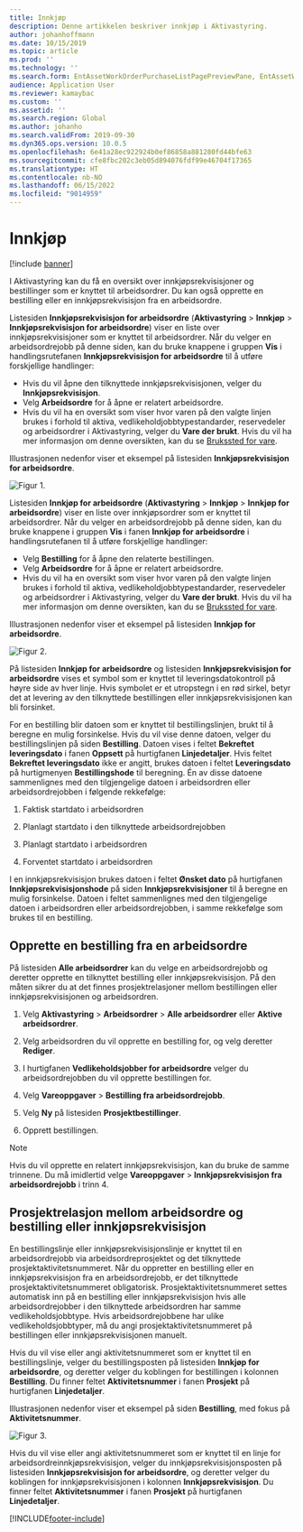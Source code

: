 ```yaml
---
title: Innkjøp
description: Denne artikkelen beskriver innkjøp i Aktivastyring.
author: johanhoffmann
ms.date: 10/15/2019
ms.topic: article
ms.prod: ''
ms.technology: ''
ms.search.form: EntAssetWorkOrderPurchaseListPagePreviewPane, EntAssetWorkOrderPurchaseListPage, EntAssetWorkOrderPurchaseLineAmountInfoPart, EntAssetWorkOrderPurchReqListPage
audience: Application User
ms.reviewer: kamaybac
ms.custom: ''
ms.assetid: ''
ms.search.region: Global
ms.author: johanho
ms.search.validFrom: 2019-09-30
ms.dyn365.ops.version: 10.0.5
ms.openlocfilehash: 6e41a28ec922924b0ef86858a881280fd44bfe63
ms.sourcegitcommit: cfe8fbc202c3eb05d894076fdf99e46704f17365
ms.translationtype: HT
ms.contentlocale: nb-NO
ms.lasthandoff: 06/15/2022
ms.locfileid: "9014959"
---
```

# <a name="procurement"></a>Innkjøp

[!include [banner](../../includes/banner.md)]

I Aktivastyring kan du få en oversikt over innkjøpsrekvisisjoner og bestillinger som er knyttet til arbeidsordrer. Du kan også opprette en bestilling eller en innkjøpsrekvisisjon fra en arbeidsordre.

Listesiden **Innkjøpsrekvisisjon for arbeidsordre** (**Aktivastyring** > **Innkjøp** > **Innkjøpsrekvisisjon for arbeidsordre**) viser en liste over innkjøpsrekvisisjoner som er knyttet til arbeidsordrer. Når du velger en arbeidsordrejobb på denne siden, kan du bruke knappene i gruppen **Vis** i handlingsrutefanen **Innkjøpsrekvisisjon for arbeidsordre** til å utføre forskjellige handlinger:

- Hvis du vil åpne den tilknyttede innkjøpsrekvisisjonen, velger du **Innkjøpsrekvisisjon**. 
- Velg **Arbeidsordre** for å åpne er relatert arbeidsordre.
- Hvis du vil ha en oversikt som viser hvor varen på den valgte linjen brukes i forhold til aktiva, vedlikeholdjobbtypestandarder, reservedeler og arbeidsordrer i Aktivastyring, velger du **Vare der brukt**. Hvis du vil ha mer informasjon om denne oversikten, kan du se [Brukssted for vare](../controlling-and-reporting/item-where-used.md).

Illustrasjonen nedenfor viser et eksempel på listesiden **Innkjøpsrekvisisjon for arbeidsordre**.

![Figur 1.](media/08-work-orders.png)


Listesiden **Innkjøp for arbeidsordre** (**Aktivastyring** > **Innkjøp** > **Innkjøp for arbeidsordre**) viser en liste over innkjøpsordrer som er knyttet til arbeidsordrer. Når du velger en arbeidsordrejobb på denne siden, kan du bruke knappene i gruppen **Vis** i fanen **Innkjøp for arbeidsordre** i handlingsrutefanen til å utføre forskjellige handlinger:

- Velg **Bestilling** for å åpne den relaterte bestillingen. 
- Velg **Arbeidsordre** for å åpne er relatert arbeidsordre.
- Hvis du vil ha en oversikt som viser hvor varen på den valgte linjen brukes i forhold til aktiva, vedlikeholdjobbtypestandarder, reservedeler og arbeidsordrer i Aktivastyring, velger du **Vare der brukt**. Hvis du vil ha mer informasjon om denne oversikten, kan du se [Brukssted for vare](../controlling-and-reporting/item-where-used.md).

Illustrasjonen nedenfor viser et eksempel på listesiden **Innkjøp for arbeidsordre**.

![Figur 2.](media/09-work-orders.png)


På listesiden **Innkjøp for arbeidsordre** og listesiden **Innkjøpsrekvisisjon for arbeidsordre** vises et symbol som er knyttet til leveringsdatokontroll på høyre side av hver linje. Hvis symbolet er et utropstegn i en rød sirkel, betyr det at levering av den tilknyttede bestillingen eller innkjøpsrekvisisjonen kan bli forsinket.

For en bestilling blir datoen som er knyttet til bestillingslinjen, brukt til å beregne en mulig forsinkelse. Hvis du vil vise denne datoen, velger du bestillingslinjen på siden **Bestilling**. Datoen vises i feltet **Bekreftet leveringsdato** i fanen **Oppsett** på hurtigfanen **Linjedetaljer**. Hvis feltet **Bekreftet leveringsdato** ikke er angitt, brukes datoen i feltet **Leveringsdato** på hurtigmenyen **Bestillingshode** til beregning. Én av disse datoene sammenlignes med den tilgjengelige datoen i arbeidsordren eller arbeidsordrejobben i følgende rekkefølge:

1. Faktisk startdato i arbeidsordren  

2. Planlagt startdato i den tilknyttede arbeidsordrejobben 

3. Planlagt startdato i arbeidsordren 

4. Forventet startdato i arbeidsordren 

I en innkjøpsrekvisisjon brukes datoen i feltet **Ønsket dato** på hurtigfanen **Innkjøpsrekvisisjonshode** på siden **Innkjøpsrekvisisjoner** til å beregne en mulig forsinkelse. Datoen i feltet sammenlignes med den tilgjengelige datoen i arbeidsordren eller arbeidsordrejobben, i samme rekkefølge som brukes til en bestilling.


## <a name="create-a-purchase-order-from-a-work-order"></a>Opprette en bestilling fra en arbeidsordre

På listesiden **Alle arbeidsordrer** kan du velge en arbeidsordrejobb og deretter opprette en tilknyttet bestilling eller innkjøpsrekvisisjon. På den måten sikrer du at det finnes prosjektrelasjoner mellom bestillingen eller innkjøpsrekvisisjonen og arbeidsordren.

1. Velg **Aktivastyring** > **Arbeidsordrer** > **Alle arbeidsordrer** eller **Aktive arbeidsordrer**.

2. Velg arbeidsordren du vil opprette en bestilling for, og velg deretter **Rediger**.

3. I hurtigfanen **Vedlikeholdsjobber for arbeidsordre** velger du arbeidsordrejobben du vil opprette bestillingen for.

4. Velg **Vareoppgaver** > **Bestilling fra arbeidsordrejobb**.

5. Velg **Ny** på listesiden **Prosjektbestillinger**.

6. Opprett bestillingen.

>[!NOTE]
>Hvis du vil opprette en relatert innkjøpsrekvisisjon, kan du bruke de samme trinnene. Du må imidlertid velge **Vareoppgaver** > **Innkjøpsrekvisisjon fra arbeidsordrejobb** i trinn 4.


## <a name="project-relation-between-work-order-and-purchase-order-or-purchase-requisition"></a>Prosjektrelasjon mellom arbeidsordre og bestilling eller innkjøpsrekvisisjon

En bestillingslinje eller innkjøpsrekvisisjonslinje er knyttet til en arbeidsordrejobb via arbeidsordreprosjektet og det tilknyttede prosjektaktivitetsnummeret. Når du oppretter en bestilling eller en innkjøpsrekvisisjon fra en arbeidsordrejobb, er det tilknyttede prosjektaktivitetsnummeret obligatorisk. Prosjektaktivitetsnummeret settes automatisk inn på en bestilling eller innkjøpsrekvisisjon hvis alle arbeidsordrejobber i den tilknyttede arbeidsordren har samme vedlikeholdsjobbtype. Hvis arbeidsordrejobbene har ulike vedlikeholdsjobbtyper, må du angi prosjektaktivitetsnummeret på bestillingen eller innkjøpsrekvisisjonen manuelt.

Hvis du vil vise eller angi aktivitetsnummeret som er knyttet til en bestillingslinje, velger du bestillingsposten på listesiden **Innkjøp for arbeidsordre**, og deretter velger du koblingen for bestillingen i kolonnen **Bestilling**. Du finner feltet **Aktivitetsnummer** i fanen **Prosjekt** på hurtigfanen **Linjedetaljer**.

Illustrasjonen nedenfor viser et eksempel på siden **Bestilling**, med fokus på **Aktivitetsnummer**.

![Figur 3.](media/10-work-orders.png)

Hvis du vil vise eller angi aktivitetsnummeret som er knyttet til en linje for arbeidsordreinnkjøpsrekvisisjon, velger du innkjøpsrekvisisjonsposten på listesiden **Innkjøpsrekvisisjon for arbeidsordre**, og deretter velger du koblingen for innkjøpsrekvisisjonen i kolonnen **Innkjøpsrekvisisjon**. Du finner feltet **Aktivitetsnummer** i fanen **Prosjekt** på hurtigfanen **Linjedetaljer**.



[!INCLUDE[footer-include](../../../includes/footer-banner.md)]